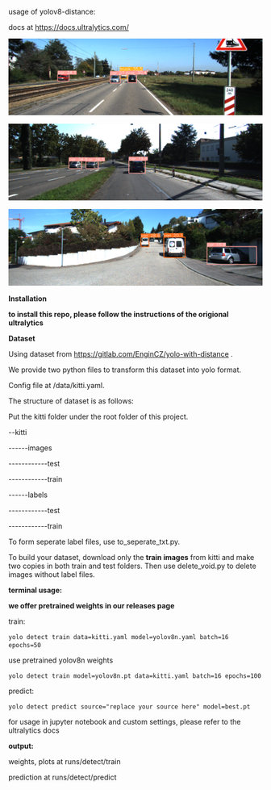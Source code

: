 usage of yolov8-distance:

docs at https://docs.ultralytics.com/

![](https://github.com/billcao2000/yolov8-distance/blob/main/images/006631.png)

![](https://github.com/billcao2000/yolov8-distance/blob/main/images/006740.png)

![](https://github.com/billcao2000/yolov8-distance/blob/main/images/007343.png)

**Installation**

**to install this repo, please follow the instructions of the origional ultralytics**

**Dataset**

Using dataset from https://gitlab.com/EnginCZ/yolo-with-distance .

We provide two python files to transform this dataset into yolo format.

Config file at /data/kitti.yaml.

The structure of dataset is as follows:

Put the kitti folder under the root folder of this project.

--kitti

------images

------------test

------------train

------labels

------------test

------------train

To form seperate label files, use to_seperate_txt.py.

To build your dataset, download only the **train images** from kitti and make two copies in both train and test folders. Then use  delete_void.py to delete images without label files.



**terminal usage:**

**we offer pretrained weights in our releases page**

train:

```
yolo detect train data=kitti.yaml model=yolov8n.yaml batch=16 epochs=50
```

use pretrained yolov8n weights

```
yolo detect train model=yolov8n.pt data=kitti.yaml batch=16 epochs=100
```

predict:

```
yolo detect predict source="replace your source here" model=best.pt
```

for usage in jupyter notebook and custom settings, please refer to the ultralytics docs

**output:**

weights, plots at runs/detect/train

prediction at runs/detect/predict